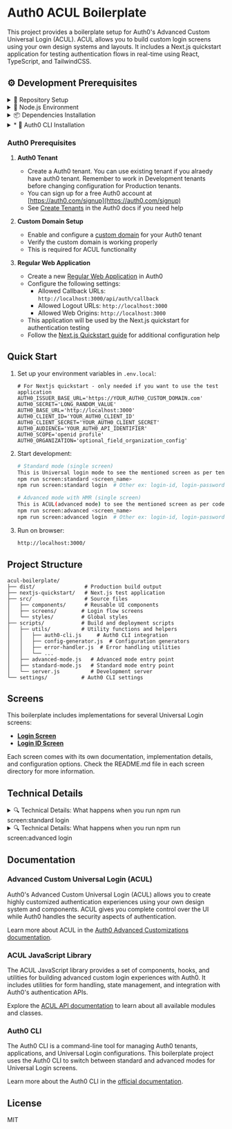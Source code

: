 # Auth0 ACUL Boilerplate

This project provides a boilerplate setup for Auth0's Advanced Custom Universal Login (ACUL). ACUL allows you to build custom login screens using your own design systems and layouts. It includes a Next.js quickstart application for testing authentication flows in real-time using React, TypeScript, and TailwindCSS.

## ⚙️ Development Prerequisites

<details>
<summary>📂 Repository Setup</summary>

- Clone the universal-login repository:
  ```bash
  git clone https://github.com/auth0/universal-login.git
  cd universal-login
  ```
</details>

<details>
<summary>🔧 Node.js Environment</summary>

- Node.js version 20 or above is required
- Check your current version: `node -v`
- We recommend using NVM (Node Version Manager) to manage Node.js versions:
  - Install NVM:
    - For macOS/Linux: `curl -o- https://raw.githubusercontent.com/nvm-sh/nvm/v0.39.7/install.sh | bash`
    - For Windows: Install [nvm-windows](https://github.com/coreybutler/nvm-windows)
  - Install and use Node.js v20:
    ```bash
    nvm install 20
    nvm use 20
    ```
</details>

<details>
<summary>📦 Dependencies Installation</summary>

- Install dependencies for both the main project and Next.js app:
  ```bash
  npm install
  cd nextjs-quickstart && npm install
  cd ..
  ```
</details>

<details>
<summary>* 🔨 Auth0 CLI Installation</summary>

- This project requires the Auth0 CLI to configure your tenant:
  - For macOS/Linux using Homebrew:
    ```bash
    brew tap auth0/auth0-cli && brew install auth0
    ```
  - For Windows using Scoop:
    ```bash
    scoop bucket add auth0 https://github.com/auth0/scoop-auth0-cli.git
    scoop install auth0
    ```
  - Or download from [Auth0 CLI GitHub repository](https://github.com/auth0/auth0-cli)
- Verify installation with:
  ```bash
  auth0 --version
  ```
- Log in to your Auth0 account:
  ```bash
  auth0 login
  ```
- **Important**: You must be logged in to the Auth0 CLI before running this project
</details>
</details>

### Auth0 Prerequisites

1. **Auth0 Tenant**
   - Create a Auth0 tenant. You can use existing tenant if you alraedy have auth0 tenant. Remember to work in Development tenants before changing configuration for Production tenants.
   - You can sign up for a free Auth0 account at [https://auth0.com/signup](https://auth0.com/signup)
   - See [Create Tenants](https://auth0.com/docs/get-started/auth0-overview/create-tenants) in the Auth0 docs if you need help

2. **Custom Domain Setup**
   - Enable and configure a [custom domain](https://auth0.com/docs/customize/custom-domains) for your Auth0 tenant
   - Verify the custom domain is working properly
   - This is required for ACUL functionality

3. **Regular Web Application**
   - Create a new [Regular Web Application](https://auth0.com/docs/get-started/auth0-overview/create-applications) in Auth0
   - Configure the following settings:
     - Allowed Callback URLs: `http://localhost:3000/api/auth/callback`
     - Allowed Logout URLs: `http://localhost:3000`
     - Allowed Web Origins: `http://localhost:3000`
   - This application will be used by the Next.js quickstart for authentication testing
   - Follow the [Next.js Quickstart guide](https://auth0.com/docs/quickstart/webapp/nextjs/01-login) for additional configuration help

## Quick Start

1. Set up your environment variables in `.env.local`:
   ```env
   # For Nextjs quickstart - only needed if you want to use the test application
   AUTH0_ISSUER_BASE_URL='https://YOUR_AUTH0_CUSTOM_DOMAIN.com'
   AUTH0_SECRET='LONG_RANDOM_VALUE'
   AUTH0_BASE_URL='http://localhost:3000'
   AUTH0_CLIENT_ID='YOUR_AUTH0_CLIENT_ID'
   AUTH0_CLIENT_SECRET='YOUR_AUTH0_CLIENT_SECRET'
   AUTH0_AUDIENCE='YOUR_AUTH0_API_IDENTIFIER'
   AUTH0_SCOPE='openid profile'
   AUTH0_ORGANIZATION='optional_field_organization_config'
   ```

2. Start development:
   ```bash
   # Standard mode (single screen) 
   This is Universal login mode to see the mentioned screen as per tenant settings.
   npm run screen:standard <screen_name>
   npm run screen:standard login  # Other ex: login-id, login-password

   # Advanced mode with HMR (single screen)
   This is ACUL(advanced mode) to see the mentioned screen as per code (under src/screens)
   npm run screen:advanced <screen_name>
   npm run screen:advanced login  # Other ex: login-id, login-password
   ```

3. Run on browser:
   ```bash
   http://localhost:3000/
   ```

## Project Structure
```
acul-boilerplate/
├── dist/                # Production build output
├── nextjs-quickstart/   # Next.js test application
├── src/                 # Source files
│   ├── components/      # Reusable UI components
│   ├── screens/        # Login flow screens
│   └── styles/         # Global styles
├── scripts/            # Build and deployment scripts
│   ├── utils/          # Utility functions and helpers
│   │   ├── auth0-cli.js     # Auth0 CLI integration
│   │   ├── config-generator.js  # Configuration generators
│   │   ├── error-handler.js  # Error handling utilities
│   │   └── ... 
│   ├── advanced-mode.js   # Advanced mode entry point
│   ├── standard-mode.js   # Standard mode entry point
│   └── server.js          # Development server
└── settings/           # Auth0 CLI settings
```

## Screens

This boilerplate includes implementations for several Universal Login screens:

- **[Login Screen](src/screens/Login/README.md)**
- **[Login ID Screen](src/screens/login-id/README.md)**

Each screen comes with its own documentation, implementation details, and configuration options. Check the README.md file in each screen directory for more information.

## Technical Details

<details>
<summary>🔍 Technical Details: What happens when you run npm run screen:standard login</summary>

1. **Environment Check**
   - Validates all required environment variables
   - Checks for Auth0 CLI installation and login status

2. **Port Availability Check**
   - Checks if ports 3032 (ACUL server) and 3001 (Next.js API server) are available
   - Fails if any port is in use

3. **Screen Validation**
   - Checks if the specified screen exists in `src/screens` directory
   - Fails if screen directory is not found

4. **Tenant Selection**
   - Shows the current tenant with visual highlighting for clarity
   - Provides a simple yes/no option to switch tenants

5. **Auth0 CLI Configuration**
   - Uses Auth0 CLI to configure the screen in standard mode with explicit tenant:
   ```bash
   auth0 universal-login switch --tenant <tenant_name> --prompt <screen_name> --screen <screen_name> --rendering-mode standard
   ```

6. **Development Server**
   - Starts a local http server on port 3032 that serves assets
   - Serves the screen for testing on port 3000


</details>

<details>
<summary>🔍 Technical Details: What happens when you run npm run screen:advanced login</summary>

1. **Same Environment and Validation Checks**
   - Same as standard mode

2. **Build Process**
   - Runs a production build of your screen
   - Outputs to the `dist` directory

3. **Asset Discovery**
   - Finds all compiled assets for the login screen
   - Includes JavaScript bundles and CSS files

4. **Tenant Selection**
   - Shows the current tenant with visual highlighting for clarity
   - Provides a simple yes/no option to switch tenants

5. **Auth0 CLI Configuration**
   - Generates a configuration JSON file
   - Saves it to settings/<screen_name>_advanced.json
   - Uses Auth0 CLI to apply the configuration:
   ```bash
   auth0 ul customize --tenant <tenant_name> --rendering-mode advanced --prompt <screen_name> --screen <screen_name> --settings-file settings.json
   ```

6. **Hot Module Replacement (HMR)**
   - Starts a development server with HMR support
   - Any changes to source code automatically rebuild and update
   - No need to restart the server or refresh the browser
   
</details>

## Documentation

### Advanced Custom Universal Login (ACUL)

Auth0's Advanced Custom Universal Login (ACUL) allows you to create highly customized authentication experiences using your own design system and components. ACUL gives you complete control over the UI while Auth0 handles the security aspects of authentication.

Learn more about ACUL in the [Auth0 Advanced Customizations documentation](https://auth0.com/docs/customize/login-pages/advanced-customizations).

### ACUL JavaScript Library

The ACUL JavaScript library provides a set of components, hooks, and utilities for building advanced custom login experiences with Auth0. It includes utilities for form handling, state management, and integration with Auth0's authentication APIs.

Explore the [ACUL API documentation](https://auth0.github.io/universal-login/modules/Classes.html) to learn about all available modules and classes.

### Auth0 CLI

The Auth0 CLI is a command-line tool for managing Auth0 tenants, applications, and Universal Login configurations. This boilerplate project uses the Auth0 CLI to switch between standard and advanced modes for Universal Login screens.

Learn more about the Auth0 CLI in the [official documentation](https://auth0.github.io/auth0-cli/).

## License

MIT